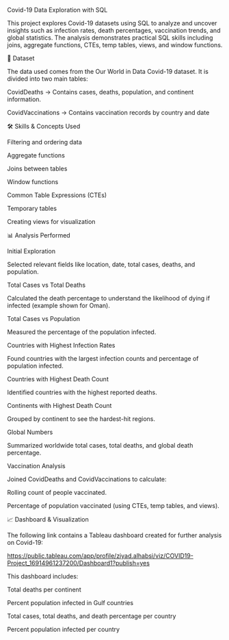 Covid-19 Data Exploration with SQL

This project explores Covid-19 datasets using SQL to analyze and uncover insights such as infection rates, death percentages, vaccination trends, and global statistics. The analysis demonstrates practical SQL skills including joins, aggregate functions, CTEs, temp tables, views, and window functions.

📂 Dataset

The data used comes from the Our World in Data Covid-19 dataset. It is divided into two main tables:

CovidDeaths → Contains cases, deaths, population, and continent information.

CovidVaccinations → Contains vaccination records by country and date

🛠️ Skills & Concepts Used

Filtering and ordering data

Aggregate functions 

Joins between tables

Window functions 

Common Table Expressions (CTEs)

Temporary tables

Creating views for visualization

📊 Analysis Performed

Initial Exploration

Selected relevant fields like location, date, total cases, deaths, and population.

Total Cases vs Total Deaths

Calculated the death percentage to understand the likelihood of dying if infected (example shown for Oman).

Total Cases vs Population

Measured the percentage of the population infected.

Countries with Highest Infection Rates

Found countries with the largest infection counts and percentage of population infected.

Countries with Highest Death Count

Identified countries with the highest reported deaths.

Continents with Highest Death Count

Grouped by continent to see the hardest-hit regions.

Global Numbers

Summarized worldwide total cases, total deaths, and global death percentage.

Vaccination Analysis

Joined CovidDeaths and CovidVaccinations to calculate:

Rolling count of people vaccinated.

Percentage of population vaccinated (using CTEs, temp tables, and views).


📈 Dashboard & Visualization

The following link contains a Tableau dashboard created for further analysis on Covid-19:

https://public.tableau.com/app/profile/ziyad.alhabsi/viz/COVID19-Project_16914961237200/Dashboard1?publish=yes

This dashboard includes:

Total deaths per continent

Percent population infected in Gulf countries

Total cases, total deaths, and death percentage per country

Percent population infected per country

